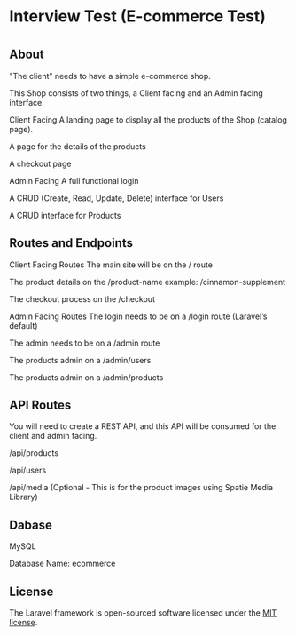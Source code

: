 <p align="center"><h1>Interview Test (E-commerce Test)<h1></p>



## About

"The client" needs to have a simple e-commerce shop.

This Shop consists of two things, a Client facing and an Admin facing interface.


Client Facing
A landing page to display all the products of the Shop (catalog page).

A page for the details of the products

A checkout page


Admin Facing
A full functional login

A CRUD (Create, Read, Update, Delete) interface for Users

A CRUD interface for Products

## Routes and Endpoints 

Client Facing Routes
The main site will be on the / route

The product details on the /product-name example: /cinnamon-supplement

The checkout process on the /checkout 


Admin Facing Routes
The login needs to be on a /login route (Laravel’s default)

The admin needs to be on a /admin route

The products admin on a /admin/users

The products admin on a /admin/products

## API Routes

You will need to create a REST API, and this API will be consumed for the client and admin facing.

/api/products

/api/users

/api/media (Optional - This is for the product images using Spatie Media Library)

## Dabase

MySQL

Database Name: ecommerce

## License

The Laravel framework is open-sourced software licensed under the [MIT license](https://opensource.org/licenses/MIT).
